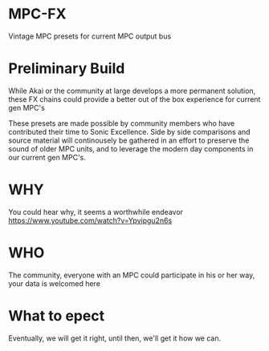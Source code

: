 # MPC-FX
Vintage MPC presets for current MPC output bus


# Preliminary Build
While Akai or the community at large develops a more permanent solution, these FX chains could provide a better out of the box experience for current gen MPC's 

These presets are made possible by community members who have contributed their time to Sonic Excellence. 
Side by side comparisons and source material will continousely be gathered in an effort to preserve the sound of older MPC units, and to leverage the modern day components in our current gen MPC's. 

# WHY
You could hear why, it seems a worthwhile endeavor  
https://www.youtube.com/watch?v=Ypvipgu2n6s

# WHO
The community, everyone with an MPC could participate in his or her way, your data is welcomed here

# What to epect
Eventually, we will get it right, until then, we'll get it how we can. 
